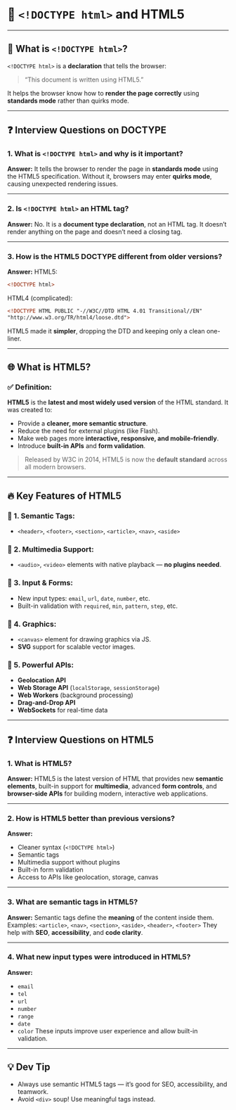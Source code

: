 # 📘 `<!DOCTYPE html>` and HTML5

---

## 🧞 What is `<!DOCTYPE html>`?

`<!DOCTYPE html>` is a **declaration** that tells the browser:

> “This document is written using HTML5.”

It helps the browser know how to **render the page correctly** using **standards mode** rather than quirks mode.

---

## ❓ Interview Questions on DOCTYPE

### 1. What is `<!DOCTYPE html>` and why is it important?

**Answer:**
It tells the browser to render the page in **standards mode** using the HTML5 specification. Without it, browsers may enter **quirks mode**, causing unexpected rendering issues.

---

### 2. Is `<!DOCTYPE html>` an HTML tag?

**Answer:**
No. It is a **document type declaration**, not an HTML tag. It doesn’t render anything on the page and doesn’t need a closing tag.

---

### 3. How is the HTML5 DOCTYPE different from older versions?

**Answer:**
HTML5:

```html
<!DOCTYPE html>
```

HTML4 (complicated):

```html
<!DOCTYPE HTML PUBLIC "-//W3C//DTD HTML 4.01 Transitional//EN"
"http://www.w3.org/TR/html4/loose.dtd">
```

HTML5 made it **simpler**, dropping the DTD and keeping only a clean one-liner.

---

## 🌐 What is HTML5?

### ✅ Definition:

**HTML5** is the **latest and most widely used version** of the HTML standard.
It was created to:

* Provide a **cleaner, more semantic structure**.
* Reduce the need for external plugins (like Flash).
* Make web pages more **interactive, responsive, and mobile-friendly**.
* Introduce **built-in APIs** and **form validation**.

> Released by W3C in 2014, HTML5 is now the **default standard** across all modern browsers.

---

## 🔥 Key Features of HTML5

### 🔹 1. Semantic Tags:

* `<header>`, `<footer>`, `<section>`, `<article>`, `<nav>`, `<aside>`

### 🔹 2. Multimedia Support:

* `<audio>`, `<video>` elements with native playback — **no plugins needed**.

### 🔹 3. Input & Forms:

* New input types: `email`, `url`, `date`, `number`, etc.
* Built-in validation with `required`, `min`, `pattern`, `step`, etc.

### 🔹 4. Graphics:

* `<canvas>` element for drawing graphics via JS.
* **SVG** support for scalable vector images.

### 🔹 5. Powerful APIs:

* **Geolocation API**
* **Web Storage API** (`localStorage`, `sessionStorage`)
* **Web Workers** (background processing)
* **Drag-and-Drop API**
* **WebSockets** for real-time data

---

## ❓ Interview Questions on HTML5

### 1. What is HTML5?

**Answer:**
HTML5 is the latest version of HTML that provides new **semantic elements**, built-in support for **multimedia**, advanced **form controls**, and **browser-side APIs** for building modern, interactive web applications.

---

### 2. How is HTML5 better than previous versions?

**Answer:**

* Cleaner syntax (`<!DOCTYPE html>`)
* Semantic tags
* Multimedia support without plugins
* Built-in form validation
* Access to APIs like geolocation, storage, canvas

---

### 3. What are semantic tags in HTML5?

**Answer:**
Semantic tags define the **meaning** of the content inside them.
Examples: `<article>`, `<nav>`, `<section>`, `<aside>`, `<header>`, `<footer>`
They help with **SEO**, **accessibility**, and **code clarity**.

---

### 4. What new input types were introduced in HTML5?

**Answer:**

* `email`
* `tel`
* `url`
* `number`
* `range`
* `date`
* `color`
  These inputs improve user experience and allow built-in validation.

---

## 💡 Dev Tip

* Always use semantic HTML5 tags — it’s good for SEO, accessibility, and teamwork.
* Avoid `<div>` soup! Use meaningful tags instead.

```
